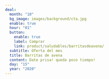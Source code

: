 ```yaml
---
deal:
  month: "10"
  bg_image: images/background/cta.jpg
  enable: true
  hour: "01"
  button:
    enable: true
    label: Comprar
    link: product/saludables/barritasdeavena/
  subtitle: Oferta del mes
  title: Barritas de avena
  content: Date prisa! queda poco tiempo!
  day: "15"
  year: "2020"
---
```

